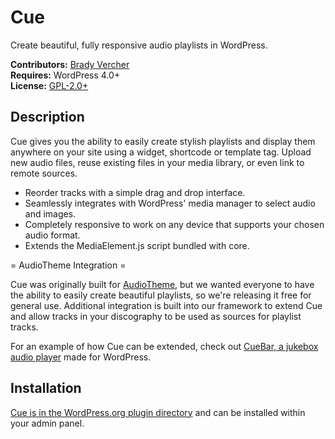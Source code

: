 # Cue

Create beautiful, fully responsive audio playlists in WordPress.

__Contributors:__ [Brady Vercher](https://twitter.com/bradyvercher)  
__Requires:__ WordPress 4.0+  
__License:__ [GPL-2.0+](http://www.gnu.org/licenses/gpl-2.0.html)


## Description

Cue gives you the ability to easily create stylish playlists and display them anywhere on your site using a widget, shortcode or template tag. Upload new audio files, reuse existing files in your media library, or even link to remote sources.

* Reorder tracks with a simple drag and drop interface.
* Seamlessly integrates with WordPress' media manager to select audio and images.
* Completely responsive to work on any device that supports your chosen audio format.
* Extends the MediaElement.js script bundled with core.

= AudioTheme Integration =

Cue was originally built for [AudioTheme](https://audiotheme.com/?utm_source=github.com&utm_medium=link&utm_content=cue-readme&utm_campaign=plugins), but we wanted everyone to have the ability to easily create beautiful playlists, so we're releasing it free for general use. Additional integration is built into our framework to extend Cue and allow tracks in your discography to be used as sources for playlist tracks.

For an example of how Cue can be extended, check out [CueBar, a jukebox audio player](https://demo.audiotheme.com/cuebar/?utm_source=github.com&utm_medium=link&utm_term=cue-readme&utm_campaign=plugins) made for WordPress.

## Installation

[Cue is in the WordPress.org plugin directory](https://wordpress.org/plugins/cue/) and can be installed within your admin panel.
